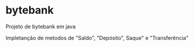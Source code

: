 # bytebank
Projeto de bytebank em java

Impletanção de metodos de "Saldo", "Depósito", Saque" e "Transferência" 
